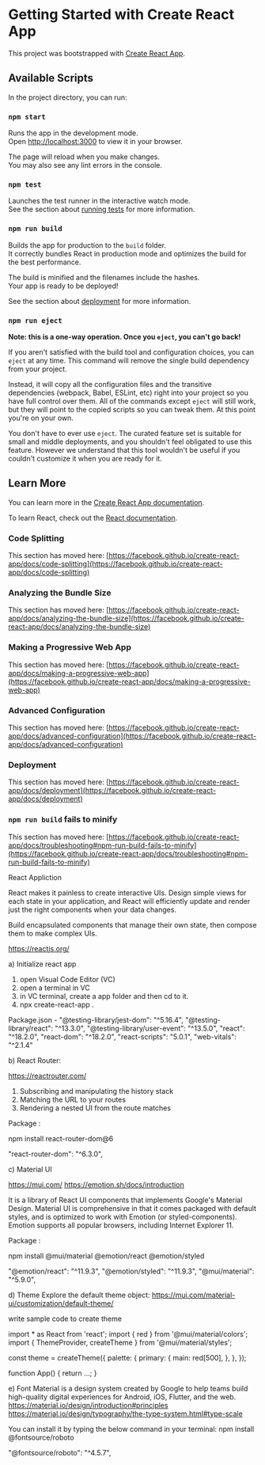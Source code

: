 # Getting Started with Create React App

This project was bootstrapped with [Create React App](https://github.com/facebook/create-react-app).

## Available Scripts

In the project directory, you can run:

### `npm start`

Runs the app in the development mode.\
Open [http://localhost:3000](http://localhost:3000) to view it in your browser.

The page will reload when you make changes.\
You may also see any lint errors in the console.

### `npm test`

Launches the test runner in the interactive watch mode.\
See the section about [running tests](https://facebook.github.io/create-react-app/docs/running-tests) for more information.

### `npm run build`

Builds the app for production to the `build` folder.\
It correctly bundles React in production mode and optimizes the build for the best performance.

The build is minified and the filenames include the hashes.\
Your app is ready to be deployed!

See the section about [deployment](https://facebook.github.io/create-react-app/docs/deployment) for more information.

### `npm run eject`

**Note: this is a one-way operation. Once you `eject`, you can't go back!**

If you aren't satisfied with the build tool and configuration choices, you can `eject` at any time. This command will remove the single build dependency from your project.

Instead, it will copy all the configuration files and the transitive dependencies (webpack, Babel, ESLint, etc) right into your project so you have full control over them. All of the commands except `eject` will still work, but they will point to the copied scripts so you can tweak them. At this point you're on your own.

You don't have to ever use `eject`. The curated feature set is suitable for small and middle deployments, and you shouldn't feel obligated to use this feature. However we understand that this tool wouldn't be useful if you couldn't customize it when you are ready for it.

## Learn More

You can learn more in the [Create React App documentation](https://facebook.github.io/create-react-app/docs/getting-started).

To learn React, check out the [React documentation](https://reactjs.org/).

### Code Splitting

This section has moved here: [https://facebook.github.io/create-react-app/docs/code-splitting](https://facebook.github.io/create-react-app/docs/code-splitting)

### Analyzing the Bundle Size

This section has moved here: [https://facebook.github.io/create-react-app/docs/analyzing-the-bundle-size](https://facebook.github.io/create-react-app/docs/analyzing-the-bundle-size)

### Making a Progressive Web App

This section has moved here: [https://facebook.github.io/create-react-app/docs/making-a-progressive-web-app](https://facebook.github.io/create-react-app/docs/making-a-progressive-web-app)

### Advanced Configuration

This section has moved here: [https://facebook.github.io/create-react-app/docs/advanced-configuration](https://facebook.github.io/create-react-app/docs/advanced-configuration)

### Deployment

This section has moved here: [https://facebook.github.io/create-react-app/docs/deployment](https://facebook.github.io/create-react-app/docs/deployment)

### `npm run build` fails to minify

This section has moved here: [https://facebook.github.io/create-react-app/docs/troubleshooting#npm-run-build-fails-to-minify](https://facebook.github.io/create-react-app/docs/troubleshooting#npm-run-build-fails-to-minify)


React Appliction

React makes it painless to create interactive UIs. Design simple views for each state in your application, and React will efficiently update and render just the right components when your data changes.

Build encapsulated components that manage their own state, then compose them to make complex UIs.

https://reactjs.org/


a) Initialize react app

1. open Visual Code Editor (VC)
2. open a terminal in VC
3. in VC terminal, create a app folder and then cd to it.
4. npx create-react-app .

Package.json -
"@testing-library/jest-dom": "^5.16.4",
"@testing-library/react": "^13.3.0",
"@testing-library/user-event": "^13.5.0",
"react": "^18.2.0",
"react-dom": "^18.2.0",
"react-scripts": "5.0.1",
"web-vitals": "^2.1.4"


b)  React Router:

https://reactrouter.com/

1. Subscribing and manipulating the history stack
2. Matching the URL to your routes
3. Rendering a nested UI from the route matches  

Package :

npm install react-router-dom@6

 "react-router-dom": "^6.3.0",

c) Material UI 

https://mui.com/
https://emotion.sh/docs/introduction

It is a library of React UI components that implements Google's Material Design.
Material UI is comprehensive in that it comes packaged with default styles, and is optimized to work with Emotion (or styled-components). Emotion supports all popular browsers, including Internet Explorer 11.

Package :

npm install @mui/material @emotion/react @emotion/styled

"@emotion/react": "^11.9.3",
"@emotion/styled": "^11.9.3",
"@mui/material": "^5.9.0",

d) Theme
Explore the default theme object:
https://mui.com/material-ui/customization/default-theme/

write sample code to create theme

import * as React from 'react';
import { red } from '@mui/material/colors';
import { ThemeProvider, createTheme } from '@mui/material/styles';

const theme = createTheme({
  palette: {
    primary: {
      main: red[500],
    },
  },
});

function App() {
  return <ThemeProvider theme={theme}>...</ThemeProvider>;
}


e) Font
Material is a design system created by Google to help teams build high-quality digital experiences for Android, iOS, Flutter, and the web.
https://material.io/design/introduction#principles
https://material.io/design/typography/the-type-system.html#type-scale

You can install it by typing the below command in your terminal:
npm install @fontsource/roboto

"@fontsource/roboto": "^4.5.7",


